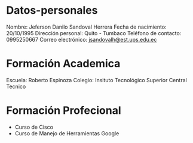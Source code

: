 # Datos-personales 
Nombre: Jeferson Danilo Sandoval Herrera
Fecha de nacimiento: 20/10/1995
Dirección personal: Quito - Tumbaco
Teléfono de contacto: 0995250667
Correo electrónico: jsandovalh@est.ups.edu.ec

# Formación Academica
Escuela: Roberto Espinoza
Colegio: Insituto Tecnológico Superior Central Tecnico

# Formación Profecional
 - Curso de Cisco
 - Curso de Manejo de Herramientas Google
